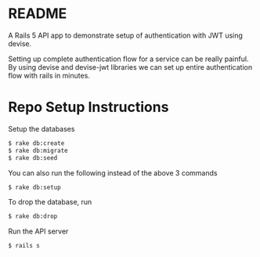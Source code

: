 # README

A Rails 5 API app to demonstrate setup of authentication with JWT using devise.

Setting up complete authentication flow for a service can be really painful. By using devise and devise-jwt libraries we can set up entire authentication flow with rails in minutes.

# Repo Setup Instructions 

Setup the databases
```sh
$ rake db:create
$ rake db:migrate
$ rake db:seed
```
You can also run the following instead of the above 3 commands
```sh
$ rake db:setup
```
To drop the database, run
```sh
$ rake db:drop
```

Run the API server
```sh
$ rails s
```
